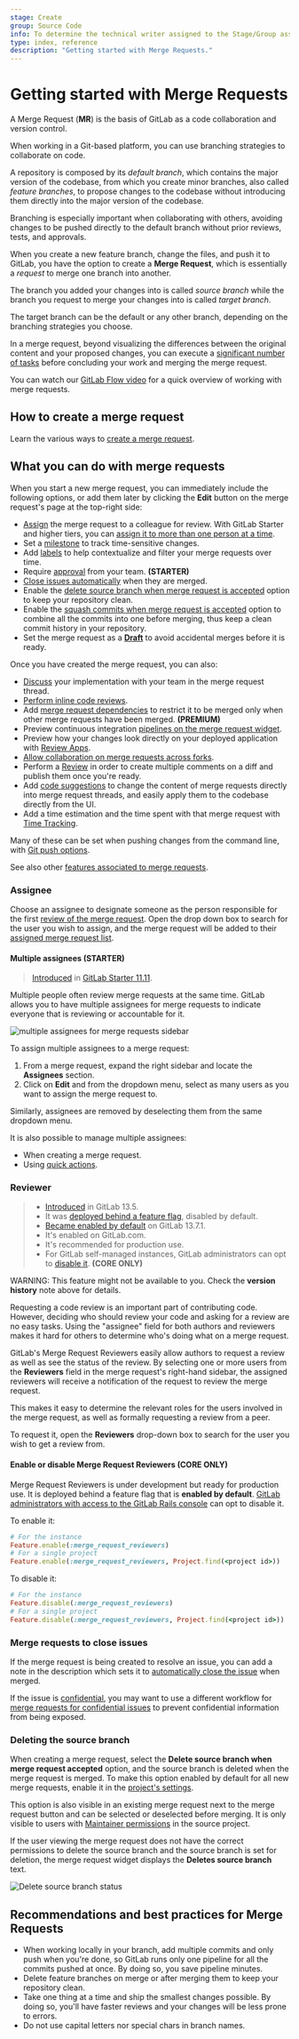 ```yaml
---
stage: Create
group: Source Code
info: To determine the technical writer assigned to the Stage/Group associated with this page, see https://about.gitlab.com/handbook/engineering/ux/technical-writing/#assignments
type: index, reference
description: "Getting started with Merge Requests."
---
```


# Getting started with Merge Requests

A Merge Request (**MR**) is the basis of GitLab as a code
collaboration and version control.

When working in a Git-based platform, you can use branching
strategies to collaborate on code.

A repository is composed by its _default branch_, which contains
the major version of the codebase, from which you create minor
branches, also called _feature branches_, to propose changes to
the codebase without introducing them directly into the major
version of the codebase.

Branching is especially important when collaborating with others,
avoiding changes to be pushed directly to the default branch
without prior reviews, tests, and approvals.

When you create a new feature branch, change the files, and push
it to GitLab, you have the option to create a **Merge Request**,
which is essentially a _request_ to merge one branch into another.

The branch you added your changes into is called _source branch_
while the branch you request to merge your changes into is
called _target branch_.

The target branch can be the default or any other branch, depending
on the branching strategies you choose.

In a merge request, beyond visualizing the differences between the
original content and your proposed changes, you can execute a
[significant number of tasks](#what-you-can-do-with-merge-requests)
before concluding your work and merging the merge request.

You can watch our [GitLab Flow video](https://www.youtube.com/watch?v=InKNIvky2KE) for
a quick overview of working with merge requests.

## How to create a merge request

Learn the various ways to [create a merge request](creating_merge_requests.md).

## What you can do with merge requests

When you start a new merge request, you can immediately include the following
options, or add them later by clicking the **Edit** button on the merge
request's page at the top-right side:

- [Assign](#assignee) the merge request to a colleague for review. With GitLab Starter and higher tiers, you can [assign it to more than one person at a time](#multiple-assignees).
- Set a [milestone](../milestones/index.md) to track time-sensitive changes.
- Add [labels](../labels.md) to help contextualize and filter your merge requests over time.
- Require [approval](merge_request_approvals.md) from your team. **(STARTER)**
- [Close issues automatically](#merge-requests-to-close-issues) when they are merged.
- Enable the [delete source branch when merge request is accepted](#deleting-the-source-branch) option to keep your repository clean.
- Enable the [squash commits when merge request is accepted](squash_and_merge.md) option to combine all the commits into one before merging, thus keep a clean commit history in your repository.
- Set the merge request as a [**Draft**](work_in_progress_merge_requests.md) to avoid accidental merges before it is ready.

Once you have created the merge request, you can also:

- [Discuss](../../discussions/index.md) your implementation with your team in the merge request thread.
- [Perform inline code reviews](reviewing_and_managing_merge_requests.md#perform-inline-code-reviews).
- Add [merge request dependencies](merge_request_dependencies.md) to restrict it to be merged only when other merge requests have been merged. **(PREMIUM)**
- Preview continuous integration [pipelines on the merge request widget](reviewing_and_managing_merge_requests.md#pipeline-status-in-merge-requests-widgets).
- Preview how your changes look directly on your deployed application with [Review Apps](reviewing_and_managing_merge_requests.md#live-preview-with-review-apps).
- [Allow collaboration on merge requests across forks](allow_collaboration.md).
- Perform a [Review](../../discussions/index.md#merge-request-reviews) in order to create multiple comments on a diff and publish them once you're ready.
- Add [code suggestions](../../discussions/index.md#suggest-changes) to change the content of merge requests directly into merge request threads, and easily apply them to the codebase directly from the UI.
- Add a time estimation and the time spent with that merge request with [Time Tracking](../time_tracking.md#time-tracking).

Many of these can be set when pushing changes from the command line,
with [Git push options](../push_options.md).

See also other [features associated to merge requests](reviewing_and_managing_merge_requests.md#associated-features).

### Assignee

Choose an assignee to designate someone as the person responsible
for the first [review of the merge request](reviewing_and_managing_merge_requests.md).
Open the drop down box to search for the user you wish to assign,
and the merge request will be added to their
[assigned merge request list](../../search/index.md#issues-and-merge-requests).

#### Multiple assignees **(STARTER)**

> [Introduced](https://gitlab.com/gitlab-org/gitlab/-/issues/2004) in [GitLab Starter 11.11](https://about.gitlab.com/pricing/).

Multiple people often review merge requests at the same time.
GitLab allows you to have multiple assignees for merge requests
to indicate everyone that is reviewing or accountable for it.

![multiple assignees for merge requests sidebar](img/multiple_assignees_for_merge_requests_sidebar.png)

To assign multiple assignees to a merge request:

1. From a merge request, expand the right sidebar and locate the **Assignees** section.
1. Click on **Edit** and from the dropdown menu, select as many users as you want
   to assign the merge request to.

Similarly, assignees are removed by deselecting them from the same
dropdown menu.

It is also possible to manage multiple assignees:

- When creating a merge request.
- Using [quick actions](../quick_actions.md#quick-actions-for-issues-merge-requests-and-epics).

### Reviewer

> - [Introduced](https://gitlab.com/gitlab-org/gitlab/-/issues/216054) in GitLab 13.5.
> - It was [deployed behind a feature flag](../../../user/feature_flags.md), disabled by default.
> - [Became enabled by default](https://gitlab.com/gitlab-org/gitlab/-/merge_requests/49787) on GitLab 13.7.1.
> - It's enabled on GitLab.com.
> - It's recommended for production use.
> - For GitLab self-managed instances, GitLab administrators can opt to [disable it](#enable-or-disable-merge-request-reviewers). **(CORE ONLY)**

WARNING:
This feature might not be available to you. Check the **version history** note above for details.

Requesting a code review is an important part of contributing code. However, deciding who should review
your code and asking for a review are no easy tasks. Using the "assignee" field for both authors and
reviewers makes it hard for others to determine who's doing what on a merge request.

GitLab's Merge Request Reviewers easily allow authors to request a review as well as see the status of the
review. By selecting one or more users from the **Reviewers** field in the merge request's right-hand
sidebar, the assigned reviewers will receive a notification of the request to review the merge request.

This makes it easy to determine the relevant roles for the users involved in the merge request, as well as formally requesting a review from a peer.

To request it, open the **Reviewers** drop-down box to search for the user you wish to get a review from.

#### Enable or disable Merge Request Reviewers **(CORE ONLY)**

Merge Request Reviewers is under development but ready for production use.
It is deployed behind a feature flag that is **enabled by default**.
[GitLab administrators with access to the GitLab Rails console](../../../administration/feature_flags.md)
can opt to disable it.

To enable it:

```ruby
# For the instance
Feature.enable(:merge_request_reviewers)
# For a single project
Feature.enable(:merge_request_reviewers, Project.find(<project id>))
```

To disable it:

```ruby
# For the instance
Feature.disable(:merge_request_reviewers)
# For a single project
Feature.disable(:merge_request_reviewers, Project.find(<project id>))
```

### Merge requests to close issues

If the merge request is being created to resolve an issue, you can
add a note in the description which sets it to
[automatically close the issue](../issues/managing_issues.md#closing-issues-automatically)
when merged.

If the issue is [confidential](../issues/confidential_issues.md),
you may want to use a different workflow for
[merge requests for confidential issues](../issues/confidential_issues.md#merge-requests-for-confidential-issues)
to prevent confidential information from being exposed.

### Deleting the source branch

When creating a merge request, select the
**Delete source branch when merge request accepted** option, and the source
branch is deleted when the merge request is merged. To make this option
enabled by default for all new merge requests, enable it in the
[project's settings](../settings/index.md#merge-request-settings).

This option is also visible in an existing merge request next to
the merge request button and can be selected or deselected before merging.
It is only visible to users with [Maintainer permissions](../../permissions.md)
in the source project.

If the user viewing the merge request does not have the correct
permissions to delete the source branch and the source branch
is set for deletion, the merge request widget displays the
**Deletes source branch** text.

![Delete source branch status](img/remove_source_branch_status.png)

## Recommendations and best practices for Merge Requests

- When working locally in your branch, add multiple commits and only push when
  you're done, so GitLab runs only one pipeline for all the commits pushed
  at once. By doing so, you save pipeline minutes.
- Delete feature branches on merge or after merging them to keep your repository clean.
- Take one thing at a time and ship the smallest changes possible. By doing so,
  you'll have faster reviews and your changes will be less prone to errors.
- Do not use capital letters nor special chars in branch names.
